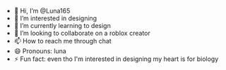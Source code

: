 - 👋 Hi, I’m @Luna165
- 👀 I’m interested in designing 
- 🌱 I’m currently learning to design 
- 💞️ I’m looking to collaborate on a roblox creator 
- 📫 How to reach me through chat
- 😄 Pronouns: luna
- ⚡ Fun fact: even tho I'm interested in designing my heart is for biology 

<!---
Luna165/Luna165 is a ✨ special ✨ repository because its `README.md` (this file) appears on your GitHub profile.
You can click the Preview link to take a look at your changes.
--->
